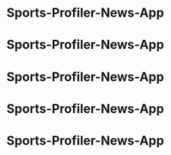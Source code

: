 # Sports-Profiler-News-App
# Sports-Profiler-News-App
# Sports-Profiler-News-App
# Sports-Profiler-News-App
# Sports-Profiler-News-App
